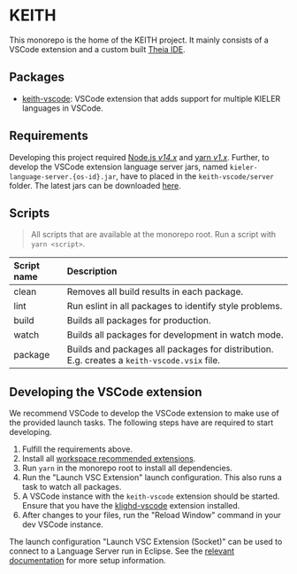 # KEITH

This monorepo is the home of the KEITH project. It mainly consists of a VSCode extension and a
custom built [Theia IDE](https://theia-ide.org).

## Packages

-   [keith-vscode](./packages/keith-vscode): VSCode extension that adds support for multiple KIELER
    languages in VSCode.

## Requirements

Developing this project required [Node.js _v14.x_](https://nodejs.org) and
[yarn _v1.x_](https://classic.yarnpkg.com/). Further, to develop the VSCode extension language
server jars, named `kieler-language-server.{os-id}.jar`, have to placed in the `keith-vscode/server`
folder. The latest jars can be downloaded
[here](https://rtsys.informatik.uni-kiel.de/~kieler/files/nightly/sccharts/ls/).

## Scripts

> All scripts that are available at the monorepo root. Run a script with `yarn <script>`.

| Script name | Description                                                                                 |
| :---------- | :------------------------------------------------------------------------------------------ |
| clean       | Removes all build results in each package.                                                  |
| lint        | Run eslint in all packages to identify style problems.                                      |
| build       | Builds all packages for production.                                                         |
| watch       | Builds all packages for development in watch mode.                                          |
| package     | Builds and packages all packages for distribution. E.g. creates a `keith-vscode.vsix` file. |

## Developing the VSCode extension

We recommend VSCode to develop the VSCode extension to make use of the provided launch tasks. The
following steps have are required to start developing.

1. Fulfill the requirements above.
1. Install all
   [workspace recommended extensions](https://code.visualstudio.com/docs/editor/extension-marketplace#_recommended-extensions).
1. Run `yarn` in the monorepo root to install all dependencies.
1. Run the "Launch VSC Extension" launch configuration. This also runs a task to watch all packages.
1. A VSCode instance with the `keith-vscode` extension should be started. Ensure that you have the
   [klighd-vscode](https://github.com/kieler/klighd-vscode) extension installed.
1. After changes to your files, run the "Reload Window" command in your dev VSCode instance.

The launch configuration "Launch VSC Extension (Socket)" can be used to connect to a Language Server
run in Eclipse. See the
[relevant documentation](https://rtsys.informatik.uni-kiel.de/confluence/display/KIELER/Running+KEITH#RunningKEITH-SettingupyourEclipse)
for more setup information.
